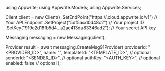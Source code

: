 using Appwrite;
using Appwrite.Models;
using Appwrite.Services;

Client client = new Client()
    .SetEndPoint("https://<REGION>.cloud.appwrite.io/v1") // Your API Endpoint
    .SetProject("5df5acd0d48c2") // Your project ID
    .SetKey("919c2d18fb5d4...a2ae413da83346ad2"); // Your secret API key

Messaging messaging = new Messaging(client);

Provider result = await messaging.CreateMsg91Provider(
    providerId: "<PROVIDER_ID>",
    name: "<NAME>",
    templateId: "<TEMPLATE_ID>", // optional
    senderId: "<SENDER_ID>", // optional
    authKey: "<AUTH_KEY>", // optional
    enabled: false // optional
);
